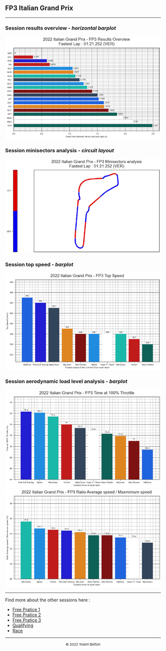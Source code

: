 ## FP3 Italian Grand Prix

---

### Session results overview - *horizontal barplot*

<img src="/output/2022-09-11_Italian_Grand_Prix/fp3_results_overview_white.png?raw=true"/>

### Session minisectors analysis - *circuit layout*

<img src="/output/2022-09-11_Italian_Grand_Prix/fp3_minisectors_analysis_white.png?raw=true"/>

### Session top speed - *barplot*

<img src="/output/2022-09-11_Italian_Grand_Prix/topspeed_fp3_white.png?raw=true"/>

### Session aerodynamic load level analysis - *barplot*

<img src="/output/2022-09-11_Italian_Grand_Prix/fp3_maximum_throttle_white.png?raw=true"/>

<img src="/output/2022-09-11_Italian_Grand_Prix/fp3_speed_ratio_white.png?raw=true"/>

--- 

Find more about the other sessions here :
  - [Free Pratice 1](/page/FP1/2022-09-11_Italian_Grand_Prix)  
  - [Free Pratice 2](/page/FP2/2022-09-11_Italian_Grand_Prix) 
  - [Free Pratice 3](/page/FP3/2022-09-11_Italian_Grand_Prix)
  - [Qualifying](/page/Qualifying/2022-09-11_Italian_Grand_Prix) 
  - [Race](/page/Race/2022-09-11_Italian_Grand_Prix)

---

<div style="text-align: center">
  <p style="font-size:11px">&copy; 2022 Yoann Betton</p>
</div>

<!-- ---

<p style="font-size:11px">Page generated from <a href="https://github.com/yoannbtn/yoannbtn.github.io">github.com/yoannbtn</a>.</p> -->